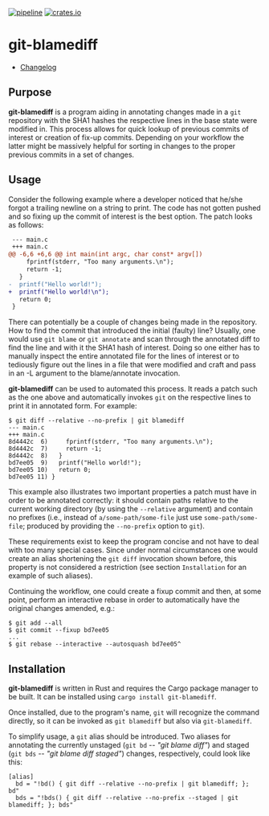 [![pipeline](https://github.com/d-e-s-o/git-blamediff/actions/workflows/test.yml/badge.svg?branch=main)](https://github.com/d-e-s-o/git-blamediff/actions/workflows/test.yml)
[![crates.io](https://img.shields.io/crates/v/git-blamediff.svg)](https://crates.io/crates/git-blamediff)

git-blamediff
=============

- [Changelog](CHANGELOG.md)

Purpose
-------

**git-blamediff** is a program aiding in annotating changes made in a
``git`` repository with the SHA1 hashes the respective lines in the base
state were modified in. This process allows for quick lookup of previous
commits of interest or creation of fix-up commits. Depending on your
workflow the latter might be massively helpful for sorting in changes to
the proper previous commits in a set of changes.


Usage
-----

Consider the following example where a developer noticed that he/she
forgot a trailing newline on a string to print. The code has not gotten
pushed and so fixing up the commit of interest is the best option. The
patch looks as follows:

```patch
 --- main.c
 +++ main.c
@@ -6,6 +6,6 @@ int main(int argc, char const* argv[])
     fprintf(stderr, "Too many arguments.\n");
     return -1;
   }
-  printf("Hello world!");
+  printf("Hello world!\n");
   return 0;
 }
```

There can potentially be a couple of changes being made in the
repository. How to find the commit that introduced the initial (faulty)
line? Usually, one would use ``git blame`` or ``git annotate`` and scan
through the annotated diff to find the line and with it the SHA1 hash of
interest. Doing so one either has to manually inspect the entire
annotated file for the lines of interest or to tediously figure out the
lines in a file that were modified and craft and pass in an -L argument
to the blame/annotate invocation.

**git-blamediff** can be used to automated this process. It reads a
patch such as the one above and automatically invokes ``git`` on the
respective lines to print it in annotated form. For example:

```
$ git diff --relative --no-prefix | git blamediff
--- main.c
+++ main.c
8d4442c  6)     fprintf(stderr, "Too many arguments.\n");
8d4442c  7)     return -1;
8d4442c  8)   }
bd7ee05  9)   printf("Hello world!");
bd7ee05 10)   return 0;
bd7ee05 11) }
```

This example also illustrates two important properties a patch must have in
order to be annotated correctly: it should contain paths relative to the
current working directory (by using the ``--relative`` argument) and contain no
prefixes (i.e., instead of ``a/some-path/some-file`` just use
``some-path/some-file``; produced by providing the ``--no-prefix`` option to
``git``).

These requirements exist to keep the program concise and not have to
deal with too many special cases. Since under normal circumstances one
would create an alias shortening the ``git diff`` invocation shown
before, this property is not considered a restriction (see section
``Installation`` for an example of such aliases).

Continuing the workflow, one could create a fixup commit and then, at
some point, perform an interactive rebase in order to automatically have
the original changes amended, e.g.:

```shell
$ git add --all
$ git commit --fixup bd7ee05
...
$ git rebase --interactive --autosquash bd7ee05^
```


Installation
------------

**git-blamediff** is written in Rust and requires the Cargo package
manager to be built. It can be installed using `cargo install
git-blamediff`.

Once installed, due to the program's name, ``git`` will recognize the
command directly, so it can be invoked as ``git blamediff`` but also via
``git-blamediff``.

To simplify usage, a ``git`` alias should be introduced. Two aliases for
annotating the currently unstaged (``git bd`` -- *"git blame diff"*) and
staged (``git bds`` -- *"git blame diff staged"*) changes, respectively,
could look like this:

```git
[alias]
  bd = "!bd() { git diff --relative --no-prefix | git blamediff; }; bd"
  bds = "!bds() { git diff --relative --no-prefix --staged | git blamediff; }; bds"
```
